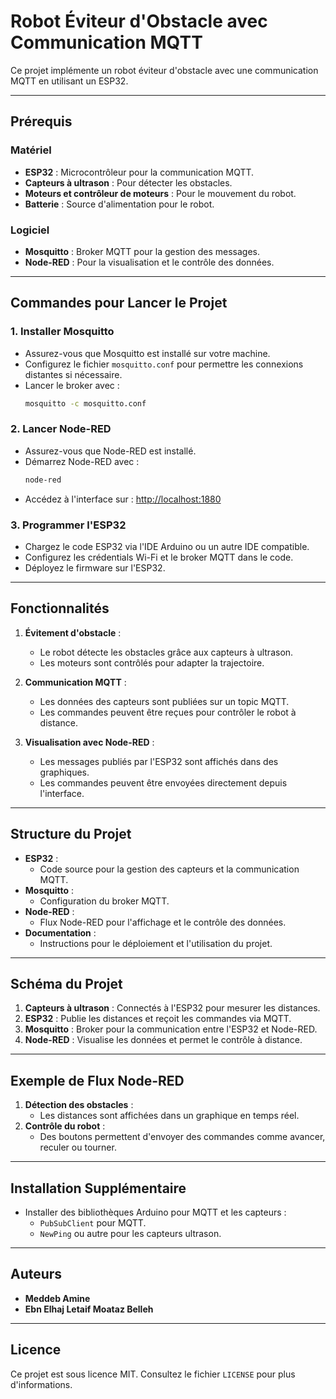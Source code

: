 # Robot Éviteur d'Obstacle avec Communication MQTT

Ce projet implémente un robot éviteur d'obstacle avec une communication MQTT en utilisant un ESP32.

---

## Prérequis

### Matériel
- **ESP32** : Microcontrôleur pour la communication MQTT.
- **Capteurs à ultrason** : Pour détecter les obstacles.
- **Moteurs et contrôleur de moteurs** : Pour le mouvement du robot.
- **Batterie** : Source d'alimentation pour le robot.

### Logiciel
- **Mosquitto** : Broker MQTT pour la gestion des messages.
- **Node-RED** : Pour la visualisation et le contrôle des données.

---

## Commandes pour Lancer le Projet

### 1. Installer Mosquitto

- Assurez-vous que Mosquitto est installé sur votre machine.
- Configurez le fichier `mosquitto.conf` pour permettre les connexions distantes si nécessaire.
- Lancer le broker avec :
  ```bash
  mosquitto -c mosquitto.conf
  ```

### 2. Lancer Node-RED

- Assurez-vous que Node-RED est installé.
- Démarrez Node-RED avec :
  ```bash
  node-red
  ```
- Accédez à l'interface sur : [http://localhost:1880](http://localhost:1880)

### 3. Programmer l'ESP32

- Chargez le code ESP32 via l'IDE Arduino ou un autre IDE compatible.
- Configurez les crédentials Wi-Fi et le broker MQTT dans le code.
- Déployez le firmware sur l'ESP32.

---

## Fonctionnalités

1. **Évitement d'obstacle** :
   - Le robot détecte les obstacles grâce aux capteurs à ultrason.
   - Les moteurs sont contrôlés pour adapter la trajectoire.

2. **Communication MQTT** :
   - Les données des capteurs sont publiées sur un topic MQTT.
   - Les commandes peuvent être reçues pour contrôler le robot à distance.

3. **Visualisation avec Node-RED** :
   - Les messages publiés par l'ESP32 sont affichés dans des graphiques.
   - Les commandes peuvent être envoyées directement depuis l'interface.

---

## Structure du Projet

- **ESP32** :
  - Code source pour la gestion des capteurs et la communication MQTT.
- **Mosquitto** :
  - Configuration du broker MQTT.
- **Node-RED** :
  - Flux Node-RED pour l'affichage et le contrôle des données.
- **Documentation** :
  - Instructions pour le déploiement et l'utilisation du projet.

---

## Schéma du Projet

1. **Capteurs à ultrason** : Connectés à l'ESP32 pour mesurer les distances.
2. **ESP32** : Publie les distances et reçoit les commandes via MQTT.
3. **Mosquitto** : Broker pour la communication entre l'ESP32 et Node-RED.
4. **Node-RED** : Visualise les données et permet le contrôle à distance.

---

## Exemple de Flux Node-RED

1. **Détection des obstacles** :
   - Les distances sont affichées dans un graphique en temps réel.
2. **Contrôle du robot** :
   - Des boutons permettent d'envoyer des commandes comme avancer, reculer ou tourner.

---

## Installation Supplémentaire

- Installer des bibliothèques Arduino pour MQTT et les capteurs :
  - `PubSubClient` pour MQTT.
  - `NewPing` ou autre pour les capteurs ultrason.

---

## Auteurs

- **Meddeb Amine** 
- **Ebn Elhaj Letaif Moataz Belleh** 

---

## Licence

Ce projet est sous licence MIT. Consultez le fichier `LICENSE` pour plus d'informations.

